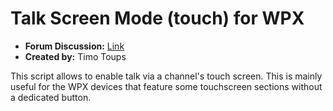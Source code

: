 # Talk Screen Mode (touch) for WPX

- **Forum Discussion:** [Link](https://greengoconnect.com/index.php?p=/discussion/495/creating-a-single-channel-ui-mode)
- **Created by:** Timo Toups

This script allows to enable talk via a channel's touch screen. This is mainly useful for the WPX devices that feature some touchscreen sections without a dedicated button. 
